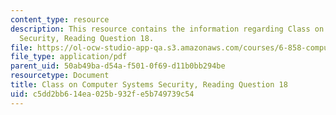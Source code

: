 ```yaml
---
content_type: resource
description: This resource contains the information regarding Class on Computer Systems
  Security, Reading Question 18.
file: https://ol-ocw-studio-app-qa.s3.amazonaws.com/courses/6-858-computer-systems-security-fall-2014/c5dd2bb614ea025b932fe5b749739c54_MIT6_858F14_Reading18.pdf
file_type: application/pdf
parent_uid: 50ab49ba-d54a-f501-0f69-d11b0bb294be
resourcetype: Document
title: Class on Computer Systems Security, Reading Question 18
uid: c5dd2bb6-14ea-025b-932f-e5b749739c54
---
```

